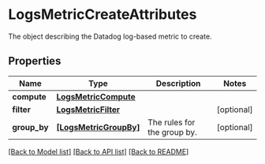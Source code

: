 # LogsMetricCreateAttributes

The object describing the Datadog log-based metric to create.

## Properties
Name | Type | Description | Notes
------------ | ------------- | ------------- | -------------
**compute** | [**LogsMetricCompute**](LogsMetricCompute.md) |  | 
**filter** | [**LogsMetricFilter**](LogsMetricFilter.md) |  | [optional] 
**group_by** | [**[LogsMetricGroupBy]**](LogsMetricGroupBy.md) | The rules for the group by. | [optional] 

[[Back to Model list]](README.md#documentation-for-models) [[Back to API list]](README.md#documentation-for-api-endpoints) [[Back to README]](README.md)


